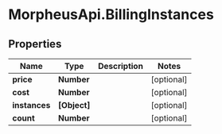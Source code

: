 # MorpheusApi.BillingInstances

## Properties

Name | Type | Description | Notes
------------ | ------------- | ------------- | -------------
**price** | **Number** |  | [optional] 
**cost** | **Number** |  | [optional] 
**instances** | **[Object]** |  | [optional] 
**count** | **Number** |  | [optional] 



